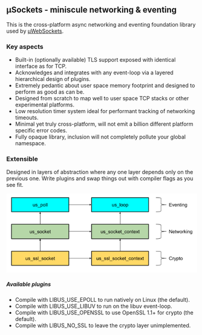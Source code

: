 ## µSockets - miniscule networking & eventing

This is the cross-platform async networking and eventing foundation library used by [µWebSockets](https://github.com/uNetworking/uWebSockets).

### Key aspects

* Built-in (optionally available) TLS support exposed with identical interface as for TCP.
* Acknowledges and integrates with any event-loop via a layered hierarchical design of plugins.
* Extremely pedantic about user space memory footprint and designed to perform as good as can be.
* Designed from scratch to map well to user space TCP stacks or other experimental platforms.
* Low resolution timer system ideal for performant tracking of networking timeouts.
* Minimal yet truly cross-platform, will not emit a billion different platform specific error codes.
* Fully opaque library, inclusion will not completely pollute your global namespace.

### Extensible

Designed in layers of abstraction where any one layer depends only on the previous one. Write plugins and swap things out with compiler flags as you see fit.

![](misc/layout.png)

##### Available plugins
* Compile with LIBUS_USE_EPOLL to run natively on Linux (the default).
* Compile with LIBUS_USE_LIBUV to run on the libuv event-loop.
* Compile with LIBUS_USE_OPENSSL to use OpenSSL 1.1+ for crypto (the default).
* Compile with LIBUS_NO_SSL to leave the crypto layer unimplemented.
